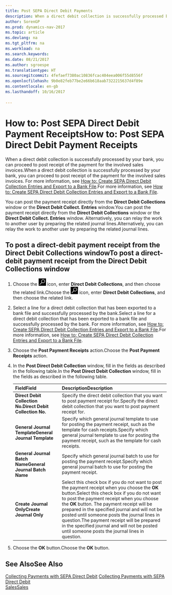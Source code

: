 ```yaml
---
title: Post SEPA Direct Debit Payments
description: When a direct debit collection is successfully processed by your bank, you can proceed to post receipt of the payment for the involved sales invoices.
author: SorenGP
ms.prod: dynamics-nav-2017
ms.topic: article
ms.devlang: na
ms.tgt_pltfrm: na
ms.workload: na
ms.search.keywords: 
ms.date: 08/21/2017
ms.author: sgroespe
ms.translationtype: HT
ms.sourcegitcommit: 4fefaef7380ac10836fcac404eea006f55d8556f
ms.openlocfilehash: 9b0e82feb77be2e66b618aab7322215637d4f89e
ms.contentlocale: en-gb
ms.lasthandoff: 10/16/2017

---
```

# <a name="how-to-post-sepa-direct-debit-payment-receipts"></a><span data-ttu-id="82846-103">How to: Post SEPA Direct Debit Payment Receipts</span><span class="sxs-lookup"><span data-stu-id="82846-103">How to: Post SEPA Direct Debit Payment Receipts</span></span>
<span data-ttu-id="82846-104">When a direct debit collection is successfully processed by your bank, you can proceed to post receipt of the payment for the involved sales invoices.</span><span class="sxs-lookup"><span data-stu-id="82846-104">When a direct debit collection is successfully processed by your bank, you can proceed to post receipt of the payment for the involved sales invoices.</span></span> <span data-ttu-id="82846-105">For more information, see [How to: Create SEPA Direct Debit Collection Entries and Export to a Bank File](finance-how-create-sepa-direct-debit-collection-entries-export-bank-file.md).</span><span class="sxs-lookup"><span data-stu-id="82846-105">For more information, see [How to: Create SEPA Direct Debit Collection Entries and Export to a Bank File](finance-how-create-sepa-direct-debit-collection-entries-export-bank-file.md).</span></span>  

<span data-ttu-id="82846-106">You can post the payment receipt directly from the **Direct Debit Collections** window or the **Direct Debit Collect. Entries** window.</span><span class="sxs-lookup"><span data-stu-id="82846-106">You can post the payment receipt directly from the **Direct Debit Collections** window or the **Direct Debit Collect. Entries** window.</span></span> <span data-ttu-id="82846-107">Alternatively, you can relay the work to another user by preparing the related journal lines.</span><span class="sxs-lookup"><span data-stu-id="82846-107">Alternatively, you can relay the work to another user by preparing the related journal lines.</span></span>  

## <a name="to-post-a-direct-debit-payment-receipt-from-the-direct-debit-collections-window"></a><span data-ttu-id="82846-108">To post a direct-debit payment receipt from the Direct Debit Collections window</span><span class="sxs-lookup"><span data-stu-id="82846-108">To post a direct-debit payment receipt from the Direct Debit Collections window</span></span>  
1. <span data-ttu-id="82846-109">Choose the ![Search for Page or Report](media/ui-search/search_small.png "Search for Page or Report icon") icon, enter **Direct Debit Collections**, and then choose the related link.</span><span class="sxs-lookup"><span data-stu-id="82846-109">Choose the ![Search for Page or Report](media/ui-search/search_small.png "Search for Page or Report icon") icon, enter **Direct Debit Collections**, and then choose the related link.</span></span>  
2. <span data-ttu-id="82846-110">Select a line for a direct debit collection that has been exported to a bank file and successfully processed by the bank.</span><span class="sxs-lookup"><span data-stu-id="82846-110">Select a line for a direct debit collection that has been exported to a bank file and successfully processed by the bank.</span></span> <span data-ttu-id="82846-111">For more information, see [How to: Create SEPA Direct Debit Collection Entries and Export to a Bank File](finance-how-create-sepa-direct-debit-collection-entries-export-bank-file.md).</span><span class="sxs-lookup"><span data-stu-id="82846-111">For more information, see [How to: Create SEPA Direct Debit Collection Entries and Export to a Bank File](finance-how-create-sepa-direct-debit-collection-entries-export-bank-file.md).</span></span>  
3. <span data-ttu-id="82846-112">Choose the **Post Payment Receipts** action.</span><span class="sxs-lookup"><span data-stu-id="82846-112">Choose the **Post Payment Receipts** action.</span></span>  
4. <span data-ttu-id="82846-113">In the **Post Direct Debit Collection** window, fill in the fields as described in the following table.</span><span class="sxs-lookup"><span data-stu-id="82846-113">In the **Post Direct Debit Collection** window, fill in the fields as described in the following table.</span></span>  

    |<span data-ttu-id="82846-114">Field</span><span class="sxs-lookup"><span data-stu-id="82846-114">Field</span></span>|<span data-ttu-id="82846-115">Description</span><span class="sxs-lookup"><span data-stu-id="82846-115">Description</span></span>|  
    |---------------------------------|---------------------------------------|  
    |<span data-ttu-id="82846-116">**Direct Debit Collection No.**</span><span class="sxs-lookup"><span data-stu-id="82846-116">**Direct Debit Collection No.**</span></span>|<span data-ttu-id="82846-117">Specify the direct debit collection that you want to post payment receipt for.</span><span class="sxs-lookup"><span data-stu-id="82846-117">Specify the direct debit collection that you want to post payment receipt for.</span></span>|  
    |<span data-ttu-id="82846-118">**General Journal Template**</span><span class="sxs-lookup"><span data-stu-id="82846-118">**General Journal Template**</span></span>|<span data-ttu-id="82846-119">Specify which general journal template to use for posting the payment receipt, such as the template for cash receipts.</span><span class="sxs-lookup"><span data-stu-id="82846-119">Specify which general journal template to use for posting the payment receipt, such as the template for cash receipts.</span></span>|  
    |<span data-ttu-id="82846-120">**General Journal Batch Name**</span><span class="sxs-lookup"><span data-stu-id="82846-120">**General Journal Batch Name**</span></span>|<span data-ttu-id="82846-121">Specify which general journal batch to use for posting the payment receipt.</span><span class="sxs-lookup"><span data-stu-id="82846-121">Specify which general journal batch to use for posting the payment receipt.</span></span>|  
    |<span data-ttu-id="82846-122">**Create Journal Only**</span><span class="sxs-lookup"><span data-stu-id="82846-122">**Create Journal Only**</span></span>|<span data-ttu-id="82846-123">Select this check box if you do not want to post the payment receipt when you choose the **OK** button.</span><span class="sxs-lookup"><span data-stu-id="82846-123">Select this check box if you do not want to post the payment receipt when you choose the **OK** button.</span></span> <span data-ttu-id="82846-124">The payment receipt will be prepared in the specified journal and will not be posted until someone posts the journal lines in question.</span><span class="sxs-lookup"><span data-stu-id="82846-124">The payment receipt will be prepared in the specified journal and will not be posted until someone posts the journal lines in question.</span></span>|  

5. <span data-ttu-id="82846-125">Choose the **OK** button.</span><span class="sxs-lookup"><span data-stu-id="82846-125">Choose the **OK** button.</span></span>  

## <a name="see-also"></a><span data-ttu-id="82846-126">See Also</span><span class="sxs-lookup"><span data-stu-id="82846-126">See Also</span></span>  
 <span data-ttu-id="82846-127">[Collecting Payments with SEPA Direct Debit](finance-collect-payments-with-sepa-direct-debit.md) </span><span class="sxs-lookup"><span data-stu-id="82846-127">[Collecting Payments with SEPA Direct Debit](finance-collect-payments-with-sepa-direct-debit.md) </span></span>  
 [<span data-ttu-id="82846-128">Sales</span><span class="sxs-lookup"><span data-stu-id="82846-128">Sales</span></span>](sales-manage-sales.md)

